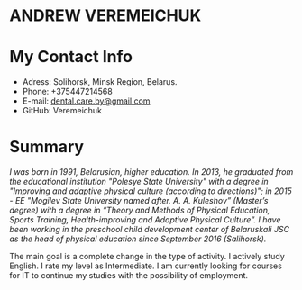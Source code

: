 # ANDREW VEREMEICHUK

# My Contact Info

- Adress: Solihorsk, Minsk Region, Belarus.
- Phone: +375447214568
- E-mail: dental.care.by@gmail.com
- GitHub: Veremeichuk

# Summary

_I was born in 1991, Belarusian, higher education. In 2013, he graduated from the educational institution "Polesye State University" with a degree in "Improving and adaptive physical culture (according to directions)"; in 2015 - EE "Mogilev State University named after. A. A. Kuleshov” (Master’s degree) with a degree in “Theory and Methods of Physical Education, Sports Training, Health-improving and Adaptive Physical Culture”. I have been working in the preschool child development center of Belaruskali JSC as the head of physical education since September 2016 (Salihorsk)._

The main goal is a complete change in the type of activity. I actively study English. I rate my level as Intermediate. I am currently looking for courses for IT to continue my studies with the possibility of employment.



